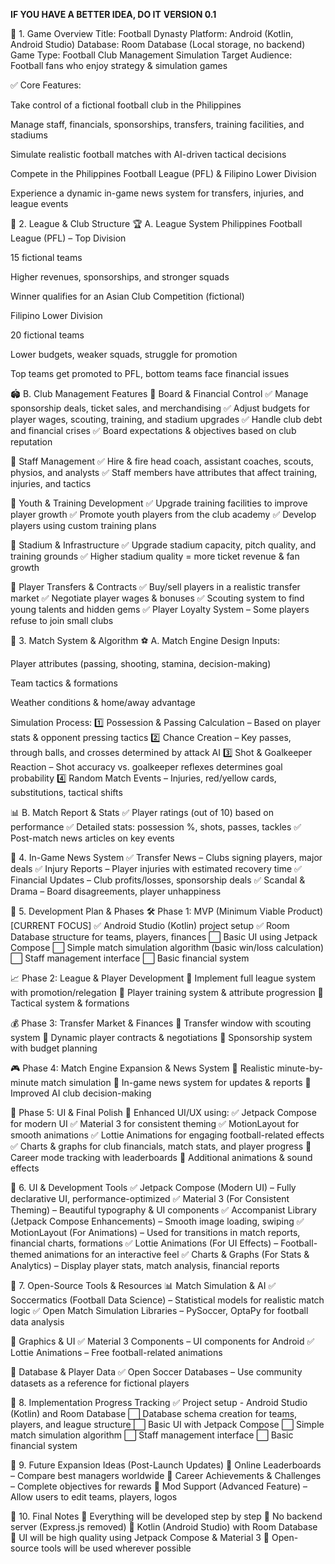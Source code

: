 **IF YOU HAVE A BETTER IDEA, DO IT**
**VERSION 0.1**

📌 1. Game Overview
Title: Football Dynasty
Platform: Android (Kotlin, Android Studio)
Database: Room Database (Local storage, no backend)
Game Type: Football Club Management Simulation
Target Audience: Football fans who enjoy strategy & simulation games

✅ Core Features:

Take control of a fictional football club in the Philippines

Manage staff, financials, sponsorships, transfers, training facilities, and stadiums

Simulate realistic football matches with AI-driven tactical decisions

Compete in the Philippines Football League (PFL) & Filipino Lower Division

Experience a dynamic in-game news system for transfers, injuries, and league events

📌 2. League & Club Structure
🏆 A. League System
Philippines Football League (PFL) – Top Division

15 fictional teams

Higher revenues, sponsorships, and stronger squads

Winner qualifies for an Asian Club Competition (fictional)

Filipino Lower Division

20 fictional teams

Lower budgets, weaker squads, struggle for promotion

Top teams get promoted to PFL, bottom teams face financial issues

🏟 B. Club Management Features
🔹 Board & Financial Control
✅ Manage sponsorship deals, ticket sales, and merchandising
✅ Adjust budgets for player wages, scouting, training, and stadium upgrades
✅ Handle club debt and financial crises
✅ Board expectations & objectives based on club reputation

🔹 Staff Management
✅ Hire & fire head coach, assistant coaches, scouts, physios, and analysts
✅ Staff members have attributes that affect training, injuries, and tactics

🔹 Youth & Training Development
✅ Upgrade training facilities to improve player growth
✅ Promote youth players from the club academy
✅ Develop players using custom training plans

🔹 Stadium & Infrastructure
✅ Upgrade stadium capacity, pitch quality, and training grounds
✅ Higher stadium quality = more ticket revenue & fan growth

🔹 Player Transfers & Contracts
✅ Buy/sell players in a realistic transfer market
✅ Negotiate player wages & bonuses
✅ Scouting system to find young talents and hidden gems
✅ Player Loyalty System – Some players refuse to join small clubs

📌 3. Match System & Algorithm
⚽ A. Match Engine Design
Inputs:

Player attributes (passing, shooting, stamina, decision-making)

Team tactics & formations

Weather conditions & home/away advantage

Simulation Process:
1️⃣ Possession & Passing Calculation – Based on player stats & opponent pressing tactics
2️⃣ Chance Creation – Key passes, through balls, and crosses determined by attack AI
3️⃣ Shot & Goalkeeper Reaction – Shot accuracy vs. goalkeeper reflexes determines goal probability
4️⃣ Random Match Events – Injuries, red/yellow cards, substitutions, tactical shifts

📊 B. Match Report & Stats
✅ Player ratings (out of 10) based on performance
✅ Detailed stats: possession %, shots, passes, tackles
✅ Post-match news articles on key events

📌 4. In-Game News System
✅ Transfer News – Clubs signing players, major deals
✅ Injury Reports – Player injuries with estimated recovery time
✅ Financial Updates – Club profits/losses, sponsorship deals
✅ Scandal & Drama – Board disagreements, player unhappiness

📌 5. Development Plan & Phases
🛠 Phase 1: MVP (Minimum Viable Product) [CURRENT FOCUS]
✅ Android Studio (Kotlin) project setup
✅ Room Database structure for teams, players, finances
⬜ Basic UI using Jetpack Compose
⬜ Simple match simulation algorithm (basic win/loss calculation)
⬜ Staff management interface
⬜ Basic financial system

📈 Phase 2: League & Player Development
🔹 Implement full league system with promotion/relegation
🔹 Player training system & attribute progression
🔹 Tactical system & formations

💰 Phase 3: Transfer Market & Finances
🔹 Transfer window with scouting system
🔹 Dynamic player contracts & negotiations
🔹 Sponsorship system with budget planning

🎮 Phase 4: Match Engine Expansion & News System
🔹 Realistic minute-by-minute match simulation
🔹 In-game news system for updates & reports
🔹 Improved AI club decision-making

🎨 Phase 5: UI & Final Polish
🔹 Enhanced UI/UX using:
✅ Jetpack Compose for modern UI
✅ Material 3 for consistent theming
✅ MotionLayout for smooth animations
✅ Lottie Animations for engaging football-related effects
✅ Charts & graphs for club financials, match stats, and player progress
🔹 Career mode tracking with leaderboards
🔹 Additional animations & sound effects

📌 6. UI & Development Tools
✅ Jetpack Compose (Modern UI) – Fully declarative UI, performance-optimized
✅ Material 3 (For Consistent Theming) – Beautiful typography & UI components
✅ Accompanist Library (Jetpack Compose Enhancements) – Smooth image loading, swiping
✅ MotionLayout (For Animations) – Used for transitions in match reports, financial charts, formations
✅ Lottie Animations (For UI Effects) – Football-themed animations for an interactive feel
✅ Charts & Graphs (For Stats & Analytics) – Display player stats, match analysis, financial reports

📌 7. Open-Source Tools & Resources
📊 Match Simulation & AI
✅ Soccermatics (Football Data Science) – Statistical models for realistic match logic
✅ Open Match Simulation Libraries – PySoccer, OptaPy for football data analysis

🎨 Graphics & UI
✅ Material 3 Components – UI components for Android
✅ Lottie Animations – Free football-related animations

📂 Database & Player Data
✅ Open Soccer Databases – Use community datasets as a reference for fictional players

📌 8. Implementation Progress Tracking
✅ Project setup - Android Studio (Kotlin) and Room Database
⬜ Database schema creation for teams, players, and league structure
⬜ Basic UI with Jetpack Compose
⬜ Simple match simulation algorithm
⬜ Staff management interface
⬜ Basic financial system

📌 9. Future Expansion Ideas (Post-Launch Updates)
🔹 Online Leaderboards – Compare best managers worldwide
🔹 Career Achievements & Challenges – Complete objectives for rewards
🔹 Mod Support (Advanced Feature) – Allow users to edit teams, players, logos

📌 10. Final Notes
🚀 Everything will be developed step by step
🚀 No backend server (Express.js removed)
🚀 Kotlin (Android Studio) with Room Database
🚀 UI will be high quality using Jetpack Compose & Material 3
🚀 Open-source tools will be used wherever possible
